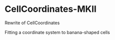 # CellCoordinates-MKII
Rewrite of CellCoordinates

Fitting a coordinate system to banana-shaped cells
